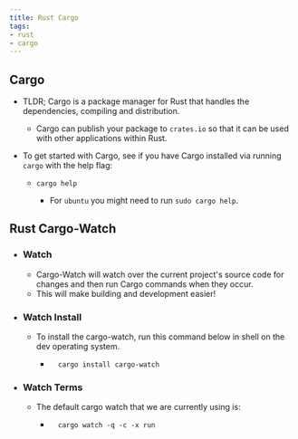 ```yaml
---
title: Rust Cargo
tags:
- rust
- cargo
---
```


## Cargo

- TLDR; Cargo is a package manager for Rust that handles the dependencies, compiling and distribution.
  - Cargo can publish your package to `crates.io` so that it can be used with other applications within Rust.
- To get started with Cargo, see if you have Cargo installed via running `cargo` with the help flag:

  - ```shell
    cargo help 
    ```
  
    - For `ubuntu` you might need to run `sudo cargo help`.

## Rust Cargo-Watch

- ### Watch

  - Cargo-Watch will watch over the current project's source code for changes and then run Cargo commands when they occur.
  - This will make building and development easier!

- ### Watch Install

  - To install the cargo-watch, run this command below in shell on the dev operating system.

    - ```shell
        cargo install cargo-watch
        ```

- ### Watch Terms

  - The default cargo watch that we are currently using is:

    - ```shell
        cargo watch -q -c -x run
        ```
